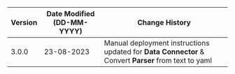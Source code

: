 | **Version** | **Date Modified (DD-MM-YYYY)** | **Change History**                                                 |
|-------------|--------------------------------|--------------------------------------------------------------------|
| 3.0.0       | 23-08-2023                     | Manual deployment instructions updated for **Data Connector** & Convert **Parser** from text to yaml |
                                                                                                                 
